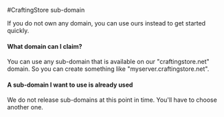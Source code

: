 #CraftingStore sub-domain

If you do not own any domain, you can use ours instead to get started quickly. 

#### What domain can I claim?
You can use any sub-domain that is available on our "craftingstore.net" domain. So you can create something like "myserver.craftingstore.net".

#### A sub-domain I want to use is already used
We do not release sub-domains at this point in time. You'll have to choose another one.